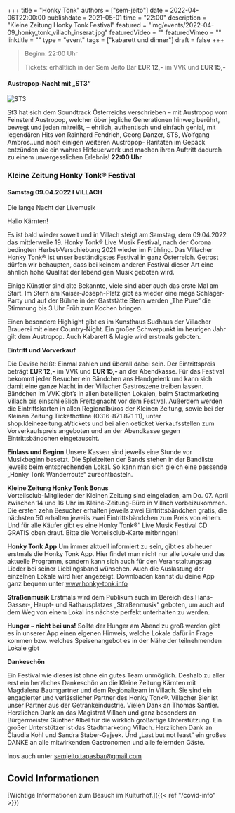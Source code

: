+++
title = "Honky Tonk"
authors = ["sem-jeito"]
date = 2022-04-06T22:00:00
publishdate = 2021-05-01
time = "22:00"
description = "Kleine Zeitung Honky Tonk Festival"
featured = "img/events/2022-04-09_honky_tonk_villach_inserat.jpg"
featuredVideo = ""
featuredVimeo = ""
linktitle = ""
type = "event"
tags = ["kabarett und dinner"]
draft = false
+++

>Beginn: 22:00 Uhr
>
>Tickets: erhältlich in der Sem Jeito Bar **EUR 12,-**  im VVK und **EUR 15,-**

#### Austropop-Nacht mit „ST3“ 

![ST3](/img/events/2022-04-09_ST3.jpg)

St3 hat sich dem Soundtrack Österreichs verschrieben – mit Austropop vom Feinsten!
Austropop, welcher über jegliche Generationen hinweg berührt, bewegt und jeden mitreißt, – ehrlich, authentisch und einfach genial, mit legendären Hits von Rainhard Fendrich, Georg Danzer,
STS, Wolfgang Ambros..und noch einigen weiteren Austropop- Raritäten im Gepäck entzünden sie ein wahres Hitfeuerwerk und machen ihren Auftritt dadurch zu einem unvergesslichen
Erlebnis!
**22:00 Uhr**

### Kleine Zeitung Honky Tonk® Festival 
#### Samstag  09.04.2022 I VILLACH

Die lange Nacht der Livemusik 

Hallo Kärnten!

Es ist bald wieder soweit und in Villach steigt am Samstag, dem 09.04.2022 das mittlerweile 19. Honky Tonk® Live Musik Festival, nach der Corona bedingten Herbst-Verschiebung 2021 wieder im Frühling.  Das Villacher Honky Tonk® ist unser beständigstes Festival in ganz Österreich. Getrost dürfen wir behaupten, dass bei keinem anderen Festival dieser Art eine ähnlich hohe Qualität der lebendigen Musik geboten wird. 

Einige Künstler sind alte Bekannte, viele sind aber auch das erste Mal am Start. Im Stern am Kaiser-Joseph-Platz gibt es wieder eine mega Schlager-Party und auf der Bühne in der Gaststätte Stern werden „The Pure“ die Stimmung bis 3 Uhr Früh zum Kochen bringen. 

Einen besondere Highlight gibt es im Kunsthaus Sudhaus der Villacher Brauerei mit einer Country-Night. Ein großer Schwerpunkt im heurigen Jahr gilt dem Austropop. Auch Kabarett & Magie wird erstmals geboten.

**Eintritt und Vorverkauf**

Die Devise heißt: Einmal zahlen und überall dabei sein. Der Eintrittspreis beträgt **EUR 12,-**  im VVK und **EUR 15,-** an der Abendkasse. Für das Festival bekommt jeder Besucher ein Bändchen ans Handgelenk und kann sich damit eine ganze Nacht in der Villacher Gastroszene treiben lassen. Bändchen im VVK gibt’s in allen beteiligten Lokalen, beim Stadtmarketing Villach bis einschließlich Freitagnacht vor dem Festival. Außerdem werden die Eintrittskarten in allen Regionalbüros der Kleinen Zeitung, sowie bei der Kleinen Zeitung Tickethotline (0316-871 871 11), unter shop.kleinezeitung.at/tickets und bei allen oeticket Verkaufsstellen zum Vorverkaufspreis angeboten und an der Abendkasse gegen Eintrittsbändchen eingetauscht.


**Einlass und Beginn**
Unsere Kassen sind jeweils eine Stunde vor Musikbeginn besetzt. Die Spielzeiten der Bands stehen in der Bandliste jeweils beim entsprechenden Lokal. So kann man sich gleich eine passende „Honky Tonk Wanderroute“ zurechtbasteln.


**Kleine Zeitung Honky Tonk Bonus**  
Vorteilsclub-Mitglieder der Kleinen Zeitung sind eingeladen, am Do. 07. April zwischen 14 und 16 Uhr im Kleine-Zeitung-Büro in Villach vorbeizukommen. Die ersten zehn Besucher erhalten jeweils zwei Eintrittsbändchen gratis, die nächsten 50 erhalten jeweils zwei Eintrittsbändchen zum Preis von einem. Und für alle Käufer gibt es eine Honky Tonk®“ Live Musik Festival CD GRATIS oben drauf. Bitte die Vorteilsclub-Karte mitbringen! 

**Honky Tonk App** 
Um immer aktuell informiert zu sein, gibt es ab heuer erstmals die Honky Tonk App. Hier findet man nicht nur alle Lokale und das aktuelle Programm, sondern kann sich auch für den Veranstaltungstag Lieder bei seiner Lieblingsband wünschen. Auch die Auslastung der einzelnen Lokale wird hier angezeigt. Downloaden kannst du deine App ganz bequem unter www.honky-tonk.info

**Straßenmusik**
Erstmals wird dem Publikum auch im Bereich des Hans-Gasser-, Haupt- und Rathausplatzes „Straßenmusik“ geboten, um auch auf dem Weg von einem Lokal ins nächste perfekt unterhalten zu werden.

**Hunger – nicht bei uns!**
Sollte der Hunger am Abend zu groß werden gibt es in unserer App einen eigenen Hinweis, welche Lokale dafür in Frage kommen bzw. welches Speisenangebot es in der Nähe der teilnehmenden Lokale gibt

**Dankeschön**

Ein Festival wie dieses ist ohne ein gutes Team unmöglich. Deshalb zu aller erst ein herzliches Dankeschön an die Kleine Zeitung Kärnten mit Magdalena Baumgartner und dem Regionalteam in Villach. Sie sind ein engagierter und verlässlicher Partner des Honky Tonk®. Villacher Bier ist unser Partner aus der Getränkeindustrie. Vielen Dank an Thomas Santler.  Herzlichen Dank an das Magistrat Villach und ganz besonders an Bürgermeister Günther Albel für die wirklich großartige Unterstützung. Ein großer Unterstützer ist das Stadtmarketing Villach. Herzlichen Dank an Claudia Kohl und Sandra Staber-Gajsek.  Und „Last but not least“ ein großes DANKE an alle mitwirkenden Gastronomen und alle feiernden Gäste. 





Inos auch unter
semjeito.tapasbar@gmail.com



## Covid Informationen

[Wichtige Informationen zum Besuch im Kulturhof.]({{< ref "/covid-info" >}})
